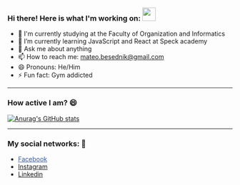 ### Hi there! Here is what I'm working on: <img src="https://raw.githubusercontent.com/MartinHeinz/MartinHeinz/master/wave.gif" width="30px">

- 🔭 I'm currently studying at the Faculty of Organization and Informatics
- 🌱 I’m currently learning JavaScript and React at Speck academy
- 💬 Ask me about anything
- 📫 How to reach me: mateo.besednik@gmail.com
- 😄 Pronouns: He/Him
- ⚡ Fun fact: Gym addicted
_________________________________________

### How active I am? 😄

[![Anurag's GitHub stats](https://github-readme-stats.vercel.app/api?username=mbesednik)](https://github.com/anuraghazra/github-readme-stats)

_________________________________________

### My social networks: 💬

- <a style="text-dexoration:none;color:#3b5998;" href="https://www.facebook.com/mateo.besednik/" target="blank">Facebook</a>
- <a href="https://www.instagram.com/mateo_besednik/?hl=hr" target="blank">Instagram</a>
- <a href="https://www.linkedin.com/in/mateo-besednik-752172202/" target="blank">Linkedin</a>
 
